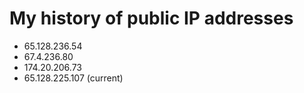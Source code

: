 # My history of public IP addresses

- 65.128.236.54
- 67.4.236.80
- 174.20.206.73
- 65.128.225.107 (current)
